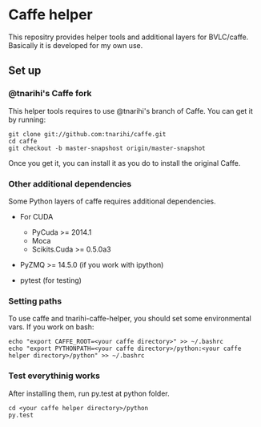 # Caffe helper

This repositry provides helper tools and additional layers for BVLC/caffe.
Basically it is developed for my own use.

## Set up

### @tnarihi's Caffe fork

This helper tools requires to use @tnarihi's branch of Caffe. You can get it
by running:

```shell
git clone git://github.com:tnarihi/caffe.git
cd caffe
git checkout -b master-snapshost origin/master-snapshot
```

Once you get it, you can install it as you do to install the original Caffe.

### Other additional dependencies

Some Python layers of caffe requires additional dependencies.

* For CUDA
  * PyCuda >= 2014.1
  * Moca
  * Scikits.Cuda >= 0.5.0a3

* PyZMQ >= 14.5.0 (if you work with ipython)

* pytest (for testing)

### Setting paths

To use caffe and tnarihi-caffe-helper, you should set some environmental vars.
If you work on bash:

```shell
echo "export CAFFE_ROOT=<your caffe directory>" >> ~/.bashrc
echo "export PYTHONPATH=<your caffe directory>/python:<your caffe helper directory>/python" >> ~/.bashrc
```

### Test everythinig works
After installing them, run py.test at python folder.

```shell
cd <your caffe helper directory>/python
py.test
```
